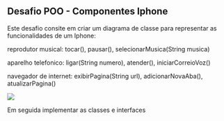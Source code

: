 ## Desafio POO - Componentes Iphone

Este desafio consite em criar um diagrama de classe para representar as funcionalidades de um Iphone:

reprodutor musical: tocar(), pausar(), selecionarMusica(String musica)

aparelho telefonico: ligar(String numero), atender(), iniciarCorreioVoz()

navegador de internet: exibirPagina(String url), adicionarNovaAba(), atualizarPagina()

[![](https://mermaid.ink/img/pako:eNptksFugzAMhl8F5cS09gU4TKq2yw6rqjHtxMVNXGotxMgk1dau774AaYcEXELMT77P4IvSbFAVSlvouheCWqCpXBavsgHxB3aYrde_T9k7tsImeJa30JEGu5jatCBoj_yBFmOVNC_GtnDCGgzLq_MoDn2fqtyYHVQmvCwBL-PjPjiuj541SP5w37cQummhixaa2EFyzksv5OqsGXYpdp1S5_5zqqU6QtJRLjQo_K8AHp3BqRTFUwjkmUWQ-JPP-RJ49kXmXPymPckOanL3ToLYCdvQ2O2WT7DZQz7VCmDpDLfXbwpqpaJ_A2TiDAzISvkjNlipIt4akK9KVa7PQfwX5Y_TqvAScKVCa2KzaWRUcQDbxSoa6kckDVW_XP8AcUPGbg?type=png)](https://mermaid.live/edit#pako:eNptksFugzAMhl8F5cS09gU4TKq2yw6rqjHtxMVNXGotxMgk1dau774AaYcEXELMT77P4IvSbFAVSlvouheCWqCpXBavsgHxB3aYrde_T9k7tsImeJa30JEGu5jatCBoj_yBFmOVNC_GtnDCGgzLq_MoDn2fqtyYHVQmvCwBL-PjPjiuj541SP5w37cQummhixaa2EFyzksv5OqsGXYpdp1S5_5zqqU6QtJRLjQo_K8AHp3BqRTFUwjkmUWQ-JPP-RJ49kXmXPymPckOanL3ToLYCdvQ2O2WT7DZQz7VCmDpDLfXbwpqpaJ_A2TiDAzISvkjNlipIt4akK9KVa7PQfwX5Y_TqvAScKVCa2KzaWRUcQDbxSoa6kckDVW_XP8AcUPGbg)

Em seguida implementar as classes e interfaces
